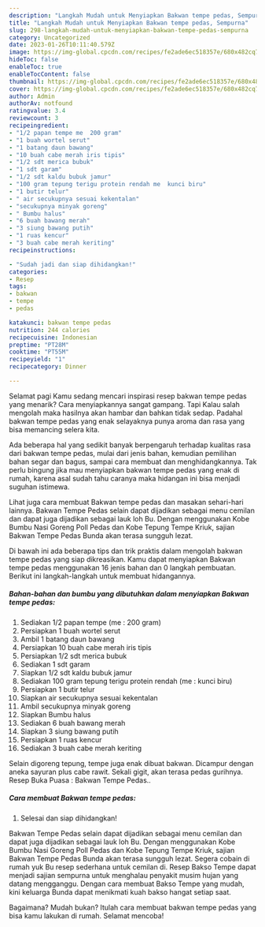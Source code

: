```yaml
---
description: "Langkah Mudah untuk Menyiapkan Bakwan tempe pedas, Sempurna"
title: "Langkah Mudah untuk Menyiapkan Bakwan tempe pedas, Sempurna"
slug: 298-langkah-mudah-untuk-menyiapkan-bakwan-tempe-pedas-sempurna
category: Uncategorized
date: 2023-01-26T10:11:40.579Z
image: https://img-global.cpcdn.com/recipes/fe2ade6ec518357e/680x482cq70/bakwan-tempe-pedas-foto-resep-utama.jpg
hideToc: false
enableToc: true
enableTocContent: false
thumbnail: https://img-global.cpcdn.com/recipes/fe2ade6ec518357e/680x482cq70/bakwan-tempe-pedas-foto-resep-utama.jpg
cover: https://img-global.cpcdn.com/recipes/fe2ade6ec518357e/680x482cq70/bakwan-tempe-pedas-foto-resep-utama.jpg
author: Admin
authorAv: notfound
ratingvalue: 3.4
reviewcount: 3
recipeingredient:
- "1/2 papan tempe me  200 gram"
- "1 buah wortel serut"
- "1 batang daun bawang"
- "10 buah cabe merah iris tipis"
- "1/2 sdt merica bubuk"
- "1 sdt garam"
- "1/2 sdt kaldu bubuk jamur"
- "100 gram tepung terigu protein rendah me  kunci biru"
- "1 butir telur"
- " air secukupnya sesuai kekentalan"
- "secukupnya minyak goreng"
- " Bumbu halus"
- "6 buah bawang merah"
- "3 siung bawang putih"
- "1 ruas kencur"
- "3 buah cabe merah keriting"
recipeinstructions:

- "Sudah jadi dan siap dihidangkan!"
categories:
- Resep
tags:
- bakwan
- tempe
- pedas

katakunci: bakwan tempe pedas 
nutrition: 244 calories
recipecuisine: Indonesian
preptime: "PT28M"
cooktime: "PT55M"
recipeyield: "1"
recipecategory: Dinner

---
```



Selamat pagi Kamu sedang mencari inspirasi resep bakwan tempe pedas yang menarik? Cara menyiapkannya sangat gampang. Tapi Kalau salah mengolah maka hasilnya akan hambar dan bahkan tidak sedap. Padahal bakwan tempe pedas yang enak selayaknya punya aroma dan rasa yang bisa memancing selera kita.


Ada beberapa hal yang sedikit banyak berpengaruh terhadap kualitas rasa dari bakwan tempe pedas, mulai dari jenis bahan, kemudian pemilihan bahan segar dan bagus, sampai cara membuat dan menghidangkannya. Tak perlu bingung jika mau menyiapkan bakwan tempe pedas yang enak di rumah, karena asal sudah tahu caranya maka hidangan ini bisa menjadi suguhan istimewa.

Lihat juga cara membuat Bakwan tempe pedas dan masakan sehari-hari lainnya. Bakwan Tempe Pedas selain dapat dijadikan sebagai menu cemilan dan dapat juga dijadikan sebagai lauk loh Bu. Dengan menggunakan Kobe Bumbu Nasi Goreng Poll Pedas dan Kobe Tepung Tempe Kriuk, sajian Bakwan Tempe Pedas Bunda akan terasa sungguh lezat.


Di bawah ini ada beberapa tips dan trik praktis dalam mengolah bakwan tempe pedas yang siap dikreasikan. Kamu dapat menyiapkan Bakwan tempe pedas menggunakan 16 jenis bahan dan 0 langkah pembuatan. Berikut ini langkah-langkah untuk membuat hidangannya.

<!--inarticleads1-->

##### Bahan-bahan dan bumbu yang dibutuhkan dalam menyiapkan Bakwan tempe pedas:

1. Sediakan 1/2 papan tempe (me : 200 gram)
1. Persiapkan 1 buah wortel serut
1. Ambil 1 batang daun bawang
1. Persiapkan 10 buah cabe merah iris tipis
1. Persiapkan 1/2 sdt merica bubuk
1. Sediakan 1 sdt garam
1. Siapkan 1/2 sdt kaldu bubuk jamur
1. Sediakan 100 gram tepung terigu protein rendah (me : kunci biru)
1. Persiapkan 1 butir telur
1. Siapkan  air secukupnya sesuai kekentalan
1. Ambil secukupnya minyak goreng
1. Siapkan  Bumbu halus
1. Sediakan 6 buah bawang merah
1. Siapkan 3 siung bawang putih
1. Persiapkan 1 ruas kencur
1. Sediakan 3 buah cabe merah keriting


Selain digoreng tepung, tempe juga enak dibuat bakwan. Dicampur dengan aneka sayuran plus cabe rawit. Sekali gigit, akan terasa pedas gurihnya. Resep Buka Puasa : Bakwan Tempe Pedas.. 

<!--inarticleads2-->

##### Cara membuat Bakwan tempe pedas:


1. Selesai dan siap dihidangkan!

Bakwan Tempe Pedas selain dapat dijadikan sebagai menu cemilan dan dapat juga dijadikan sebagai lauk loh Bu. Dengan menggunakan Kobe Bumbu Nasi Goreng Poll Pedas dan Kobe Tepung Tempe Kriuk, sajian Bakwan Tempe Pedas Bunda akan terasa sungguh lezat. Segera cobain di rumah yuk Bu resep sederhana untuk cemilan di. Resep Bakso Tempe dapat menjadi sajian sempurna untuk menghalau penyakit musim hujan yang datang mengganggu. Dengan cara membuat Bakso Tempe yang mudah, kini keluarga Bunda dapat menikmati kuah bakso hangat setiap saat. 

Bagaimana? Mudah bukan? Itulah cara membuat bakwan tempe pedas yang bisa kamu lakukan di rumah. Selamat mencoba!
